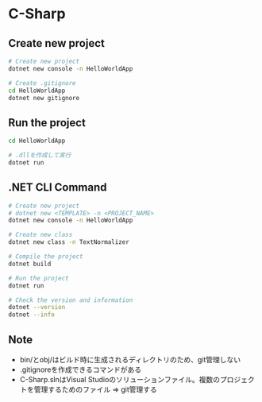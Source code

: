 # C-Sharp

## Create new project
```bash
# Create new project
dotnet new console -n HelloWorldApp

# Create .gitignore
cd HelloWorldApp
dotnet new gitignore
```

## Run the project
```bash
cd HelloWorldApp

# .dllを作成して実行
dotnet run
```

## .NET CLI Command
```bash
# Create new project
# dotnet new <TEMPLATE> -n <PROJECT_NAME>
dotnet new console -n HelloWorldApp

# Create new class
dotnet new class -n TextNormalizer

# Compile the project
dotnet build

# Run the project
dotnet run

# Check the version and information
dotnet --version
dotnet --info
```

## Note
- bin/とobj/はビルド時に生成されるディレクトリのため、git管理しない
- .gitignoreを作成できるコマンドがある
- C-Sharp.slnはVisual Studioのソリューションファイル。複数のプロジェクトを管理するためのファイル => git管理する
